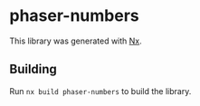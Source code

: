 # phaser-numbers

This library was generated with [Nx](https://nx.dev).

## Building

Run `nx build phaser-numbers` to build the library.
